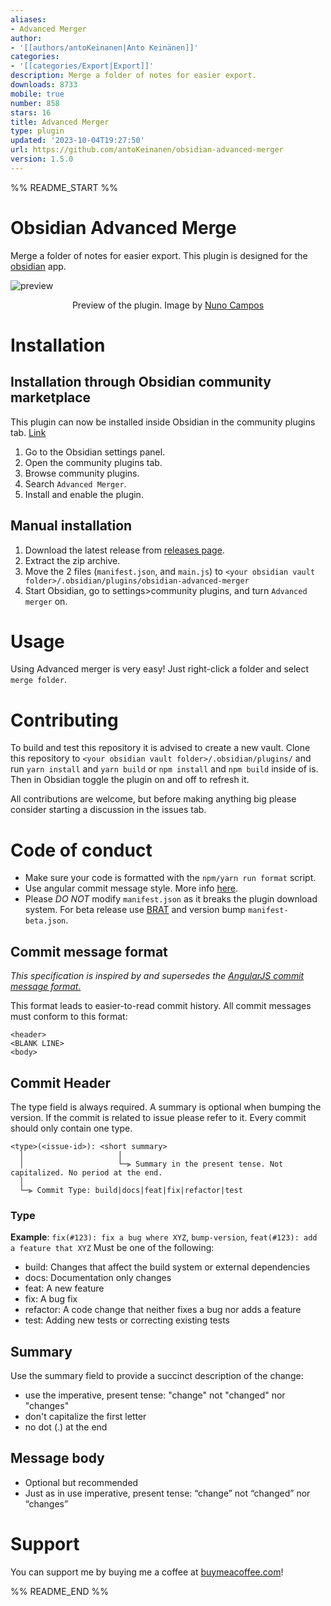 ```yaml
---
aliases:
- Advanced Merger
author:
- '[[authors/antoKeinanen|Anto Keinänen]]'
categories:
- '[[categories/Export|Export]]'
description: Merge a folder of notes for easier export.
downloads: 8733
mobile: true
number: 858
stars: 16
title: Advanced Merger
type: plugin
updated: '2023-10-04T19:27:50'
url: https://github.com/antoKeinanen/obsidian-advanced-merger
version: 1.5.0
---
```


%% README_START %%

# Obsidian Advanced Merge

Merge a folder of notes for easier export. This plugin is designed for the [obsidian](https://obsidian.md/) app.

![preview](https://github.com/antoKeinanen/obsidian-advanced-merger/blob/master/media/1%200Ghz5j7MB_oKJdxoIc5-lg.gif?raw=true)

<p align="center">
Preview of the plugin. Image by
<a href="https://medium.com/technology-hits/obsidian-plugins-review-14-20d087f0e23a">Nuno Campos</a>
</p>

# Installation

## Installation through Obsidian community marketplace

This plugin can now be installed inside Obsidian in the community plugins tab. [Link](obsidian://show-plugin?id=advanced-merger)

1. Go to the Obsidian settings panel.
2. Open the community plugins tab.
3. Browse community plugins.
4. Search `Advanced Merger`.
5. Install and enable the plugin.

## Manual installation

1. Download the latest release from [releases page](https://github.com/antoKeinanen/obsidian-advanced-merger/releases).
2. Extract the zip archive.
3. Move the 2 files (`manifest.json`, and `main.js`) to `<your obsidian vault folder>/.obsidian/plugins/obsidian-advanced-merger`
4. Start Obsidian, go to settings>community plugins, and turn `Advanced merger` on.

# Usage

Using Advanced merger is very easy! Just right-click a folder and select `merge folder`.

# Contributing

To build and test this repository it is advised to create a new vault. Clone this repository to `<your obsidian vault folder>/.obsidian/plugins/` and run `yarn install` and `yarn build` or `npm install` and `npm build` inside of is. Then in Obsidian toggle the plugin on and off to refresh it.

All contributions are welcome, but before making anything big please consider starting a discussion in the issues tab.

# Code of conduct

-   Make sure your code is formatted with the `npm/yarn run format` script.
-   Use angular commit message style. More info [here](https://github.com/antoKeinanen/obsidian-advanced-merger#commit-message-format).
-   Please _DO NOT_ modify `manifest.json` as it breaks the plugin download system. For beta release use [BRAT](https://tfthacker.com/Obsidian+Plugins+by+TfTHacker/BRAT+-+Beta+Reviewer's+Auto-update+Tool/Quick+guide+for+using+BRAT#Testing+Plugins) and version bump `manifest-beta.json`.

## Commit message format

_This specification is inspired by and supersedes the [AngularJS commit message format.](https://github.com/angular/angular/blob/main/CONTRIBUTING.md#commit)_

This format leads to easier-to-read commit history.
All commit messages must conform to this format:

```
<header>
<BLANK LINE>
<body>
```

## Commit Header

The type field is always required. A summary is optional when bumping the version. If the commit is related to issue please refer to it. Every commit should only contain one type.

```
<type>(<issue-id>): <short summary>
  │						│
  │						└─⫸ Summary in the present tense. Not capitalized. No period at the end.
  │
  └─⫸ Commit Type: build|docs|feat|fix|refactor|test
```

### Type

**Example**: `fix(#123): fix a bug where XYZ`, `bump-version`, `feat(#123): add a feature that XYZ`
Must be one of the following:

-   build: Changes that affect the build system or external dependencies
-   docs: Documentation only changes
-   feat: A new feature
-   fix: A bug fix
-   refactor: A code change that neither fixes a bug nor adds a feature
-   test: Adding new tests or correcting existing tests

## Summary

Use the summary field to provide a succinct description of the change:

-   use the imperative, present tense: "change" not "changed" nor "changes"
-   don't capitalize the first letter
-   no dot (.) at the end

## Message body

-   Optional but recommended
-   Just as in <subject> use imperative, present tense: “change” not “changed” nor “changes”

# Support

You can support me by buying me a coffee at [buymeacoffee.com](https://www.buymeacoffee.com/antokeinanen)!


%% README_END %%